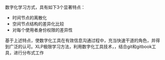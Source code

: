 数字化学习方式，具有如下3个显著特点：

* 时间节点的离散化
* 空间节点结构的差异化比较
* 对每个使用者身份权限的差异性

基于上述特点，使数字化工具在有效信息沟通过程中，充当快速干道的角色，并得到广泛的认可。XLP极限学习方法，利用数字化工具技术，，结合git和gitbook工具，进行分布式工作
